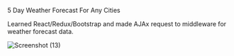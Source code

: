 5 Day Weather Forecast For Any Cities

Learned React/Redux/Bootstrap and made AJAx request to middleware for weather forecast data.

![Screenshot (13)](https://user-images.githubusercontent.com/47575608/101296715-cd7ec400-37d9-11eb-909a-5c4657882c53.png)
